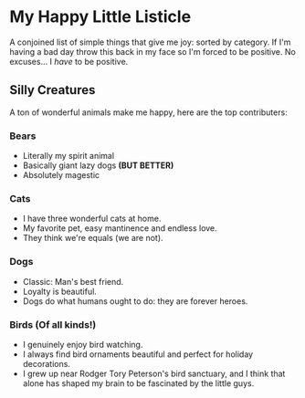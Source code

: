 # My Happy Little Listicle

A conjoined list of simple things that give me joy: sorted by category.
If I'm having a bad day throw this back in my face so I'm forced to be positive. No excuses... I *have* to be positive.

## Silly Creatures
A ton of wonderful animals make me happy, here are the top contributers:
### Bears
- Literally my spirit animal
- Basically giant lazy dogs **(BUT BETTER)**
- Absolutely magestic
### Cats
- I have three wonderful cats at home.
- My favorite pet, easy mantinence and endless love.
- They think we're equals (we are not).
### Dogs 
- Classic: Man's best friend.
- Loyalty is beautiful.
- Dogs do what humans ought to do: they are forever heroes.
### Birds (Of all kinds!)
- I genuinely enjoy bird watching.
- I always find bird ornaments beautiful and perfect for holiday decorations.
- I grew up near Rodger Tory Peterson's bird sanctuary, and I think that alone has shaped my brain to be fascinated by the little guys.

